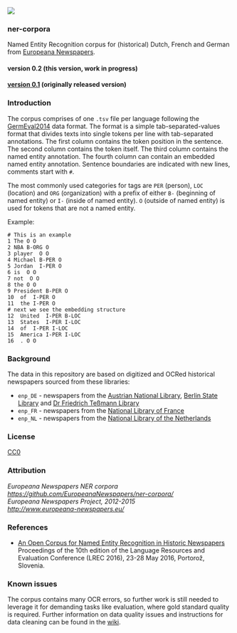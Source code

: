 <a href="http://www.europeana-newspapers.eu/"><img src=http://www.europeana-newspapers.eu/wp-content/uploads/2013/09/europeana_newspapers_forwebsite1.jpg></a> 

### ner-corpora
Named Entity Recognition corpus for (historical) Dutch, French and German from [Europeana Newspapers](http://www.europeana-newspapers.eu/named-entity-recognition-for-digitised-newspapers/).
#### version 0.2 (this version, work in progress)
#### [version 0.1](https://github.com/EuropeanaNewspapers/ner-corpora/releases/tag/v0.1) (originally released version)

### Introduction

The corpus comprises of one ``.tsv`` file per language following the [GermEval2014](https://sites.google.com/site/germeval2014ner/data) data format. The format is a simple tab-separated-values format that divides texts into single tokens per line with tab-separated annotations. The first column contains the token position in the sentence. The second column contains  the token itself. The third column contains the named entity annotation. The fourth column can contain an embedded named entity annotation. Sentence boundaries are indicated with new lines, comments start with ```#```.

The most commonly used categories for tags are ```PER``` (person), ```LOC``` (location) and ```ORG``` (organization) with a prefix of either ```B-``` (beginning of named entity) or ```I-``` (inside of named entity). ```O``` (outside of named entity) is used for tokens that are not a named entity.

Example:
```
# This is an example
1 The O O
2 NBA B-ORG O
3 player  O O
4 Michael B-PER O
5 Jordan  I-PER O
6 is  O O
7 not  O O
8 the O O
9 President B-PER O
10  of  I-PER O
11  the I-PER O
# next we see the embedding structure
12  United  I-PER B-LOC
13  States  I-PER I-LOC
14  of  I-PER I-LOC
15  America I-PER I-LOC
16  . O O
```

### Background

The data in this repository are based on digitized and OCRed historical newspapers sourced from these libraries:

* ``enp_DE`` - newspapers from the [Austrian National Library](https://www.onb.ac.at/), [Berlin State Library](https://staatsbibliothek-berlin.de/) and [Dr Friedrich Teßmann Library](https://www.tessmann.it/)
* ``enp_FR`` - newspapers from the [National Library of France](https://www.bnf.fr/)
* ``enp_NL`` - newspapers from the [National Library of the Netherlands](https://www.kb.nl/)

### License 

[CC0](https://creativecommons.org/publicdomain/zero/1.0/)

### Attribution 

*Europeana Newspapers NER corpora*       
*https://github.com/EuropeanaNewspapers/ner-corpora/*    
*Europeana Newspapers Project, 2012-2015*     
*http://www.europeana-newspapers.eu/*   

### References

* [An Open Corpus for Named Entity Recognition in Historic Newspapers](http://www.lrec-conf.org/proceedings/lrec2016/summaries/110.html)  
Proceedings of the 10th edition of the Language Resources and Evaluation Conference (LREC 2016), 23-28 May 2016, Portorož, Slovenia.

### Known issues

The corpus contains many OCR errors, so further work is still needed to leverage it for demanding tasks like evaluation, where gold standard quality is required. 
Further information on data quality issues and instructions for data cleaning can be found in the [wiki](https://github.com/EuropeanaNewspapers/ner-corpora/wiki).
